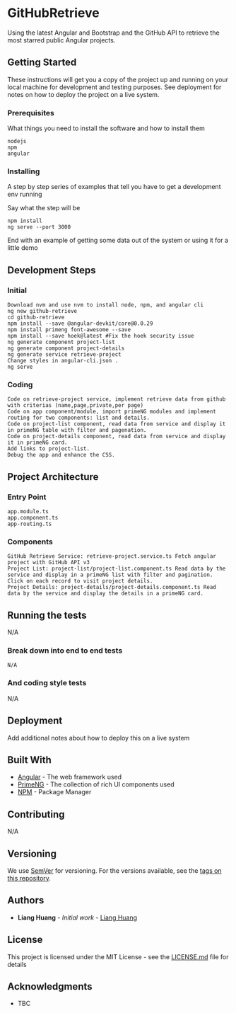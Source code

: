 # GitHubRetrieve
Using the latest Angular and Bootstrap and the GitHub API to retrieve the most starred public Angular projects.

## Getting Started

These instructions will get you a copy of the project up and running on your local machine for development and testing purposes. See deployment for notes on how to deploy the project on a live system.

### Prerequisites

What things you need to install the software and how to install them

```
nodejs
npm
angular
```

### Installing

A step by step series of examples that tell you have to get a development env running

Say what the step will be

```
npm install
ng serve --port 3000
```
End with an example of getting some data out of the system or using it for a little demo


## Development Steps

### Initial

```
Download nvm and use nvm to install node, npm, and angular cli
ng new github-retrieve
cd github-retrieve
npm install --save @angular-devkit/core@0.0.29
npm install primeng font-awesome --save
npm install --save hoek@latest #Fix the hoek security issue
ng generate component project-list
ng generate component project-details
ng generate service retrieve-project
Change styles in angular-cli.json .
ng serve
```
### Coding
```
Code on retrieve-project service, implement retrieve data from github with criterias (name,page,private,per page)
Code on app component/module, import primeNG modules and implement routing for two components: list and details.
Code on project-list component, read data from service and display it in primeNG table with filter and pagenation.
Code on project-details component, read data from service and display it in primeNG card.
Add links to project-list.
Debug the app and enhance the CSS.
```

## Project Architecture 

### Entry Point

```
app.module.ts
app.component.ts
app-routing.ts
```

### Components

```
GitHub Retrieve Service: retrieve-project.service.ts Fetch angular project with GitHub API v3
Project List: project-list/project-list.component.ts Read data by the service and display in a primeNG list with filter and pagination. Click on each record to visit project details.
Project Details: project-details/project-details.component.ts Read data by the service and display the details in a primeNG card.
```

## Running the tests

N/A

### Break down into end to end tests

```
N/A
```

### And coding style tests

N/A

## Deployment

Add additional notes about how to deploy this on a live system

## Built With

* [Angular](https://angular.io/) - The web framework used
* [PrimeNG](https://www.primefaces.org/primeng/) - The collection of rich UI components used
* [NPM](https://www.npmjs.com/) - Package Manager

## Contributing

N/A

## Versioning

We use [SemVer](http://semver.org/) for versioning. For the versions available, see the [tags on this repository](https://github.com/). 

## Authors

* **Liang Huang** - *Initial work* - [Liang Huang](https://github.com/huangliang10987)


## License

This project is licensed under the MIT License - see the [LICENSE.md](LICENSE.md) file for details

## Acknowledgments

* TBC
